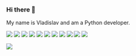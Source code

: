 ### Hi there 👋

<!--
**Xewus/Xewus** is a ✨ _special_ ✨ repository because its `README.md` (this file) appears on your GitHub profile.

Here are some ideas to get you started:

- 🔭 I’m currently working on ...
- 🌱 I’m currently learning ...
- 👯 I’m looking to collaborate on ...
- 🤔 I’m looking for help with ...
- 💬 Ask me about ...
- 📫 How to reach me: ...
- 😄 Pronouns: ...
- ⚡ Fun fact: ...
-->
My name is Vladislav and am a Python developer.    

![](https://img.shields.io/badge/PYTHON-blue)
![](https://img.shields.io/badge/SQL-blue)
![](https://img.shields.io/badge/HTML-blue)
![](https://img.shields.io/badge/FastAPI-green)
![](https://img.shields.io/badge/Django-green)
![](https://img.shields.io/badge/Scrapy-green)
![](https://img.shields.io/badge/Sanic-green)
![](https://img.shields.io/badge/Flask-green)
![](https://img.shields.io/badge/-SQLAlchemy-orange)
![](https://img.shields.io/badge/-Tortoise-orange)
![](https://img.shields.io/badge/-Pony-orange)
       
![](https://komarev.com/ghpvc/?username=Xewus)

